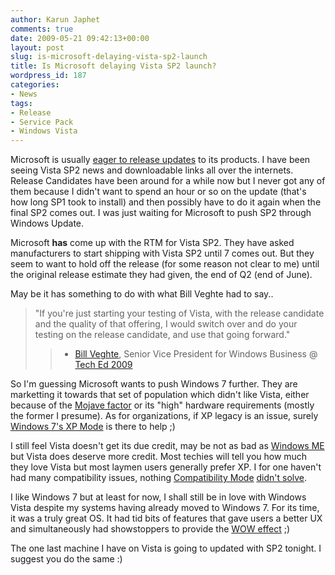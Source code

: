 ```yaml
---
author: Karun Japhet
comments: true
date: 2009-05-21 09:42:13+00:00
layout: post
slug: is-microsoft-delaying-vista-sp2-launch
title: Is Microsoft delaying Vista SP2 launch?
wordpress_id: 187
categories:
- News
tags:
- Release
- Service Pack
- Windows Vista
---
```


Microsoft is usually [eager to release updates](http://en.wikipedia.org/wiki/Patch_Tuesday) to its products. I have been seeing Vista SP2 news and downloadable links all over the internets. Release Candidates have been around for a while now but I never got any of them because I didn't want to spend an hour or so on the update (that's how long SP1 took to install) and then possibly have to do it again when the final SP2 comes out. I was just waiting for Microsoft to push SP2 through Windows Update.

Microsoft **has** come up with the RTM for Vista SP2. They have asked manufacturers to start shipping with Vista SP2 until 7 comes out. But they seem to want to hold off the release (for some reason not clear to me) until the original release estimate they had given, the end of Q2 (end of June).

May be it has something to do with what Bill Veghte had to say..


<blockquote>"If you're just starting your testing of Vista, with the release candidate and the quality of that offering, I would switch over and do your testing on the release candidate, and use that going forward."

> 
> - [Bill Veghte](http://www.microsoft.com/presspass/exec/veghte/), Senior Vice President for Windows Business @ [Tech Ed 2009](http://www.microsoft.com/presspass/exec/veghte/2009/05-11TechEd.mspx)
> 
> 
</blockquote>




So I'm guessing Microsoft wants to push Windows 7 further. They are marketting it towards that set of population which didn't like Vista, either because of the [Mojave factor](http://www.microsoft.com/windows/mojave-experiment/) or its "high" hardware requirements (mostly the former I presume). As for organizations, if XP legacy is an issue, surely [Windows 7's XP Mode](http://karunab.com/2009/05/16/windows-7-a-second-look/) is there to help ;)




I still feel Vista doesn't get its due credit, may be not as bad as [Windows ME](http://www.istartedsomething.com/20080318/windows-me-deserve-more-respect/) but Vista does deserve more credit. Most techies will tell you how much they love Vista but most laymen users generally prefer XP. I for one haven't had many compatibility issues, nothing [Compatibility Mode](http://en.wikipedia.org/wiki/Compatibility_mode) [didn't solve](http://www.howtogeek.com/howto/windows-vista/using-windows-vista-compatibility-mode/).




I like Windows 7 but at least for now, I shall still be in love with Windows Vista despite my systems having already moved to Windows 7. For its time, it was a truly great OS. It had tid bits of features that gave users a better UX and simultaneously had showstoppers to provide the [WOW effect](http://www.microsoft.com/windows/windows-vista/features/flip-3d.aspx) ;)




The one last machine I have on Vista is going to updated with SP2 tonight. I suggest you do the same :)
